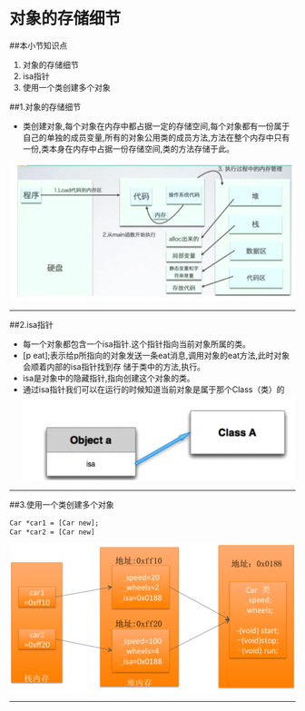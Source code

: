 # 对象的存储细节
##本小节知识点
1. 对象的存储细节
2. isa指针
3. 使用一个类创建多个对象

##1.对象的存储细节
- 类创建对象,每个对象在内存中都占据一定的存储空间,每个对象都有一份属于自己的单独的成员变量,所有的对象公用类的成员方法,方法在整个内存中只有一份,类本身在内存中占据一份存储空间,类的方法存储于此。

![](images/a10/dxdccxj.png)

---

##2.isa指针
- 每一个对象都包含一个isa指针.这个指针指向当前对象所属的类。
- [p eat];表示给p所指向的对象发送一条eat消息,调用对象的eat方法,此时对象会顺着内部的isa指针找到存 储于类中的方法,执行。
- isa是对象中的隐藏指针,指向创建这个对象的类。
- 通过isa指针我们可以在运行的时候知道当前对象是属于那个Class（类）的
![](images/a10/isazz.png)

---

##3.使用一个类创建多个对象

```objc
Car *car1 = [Car new];
Car *car2 = [Car new]
```
![](images/a10/cxdcj.png)

---
